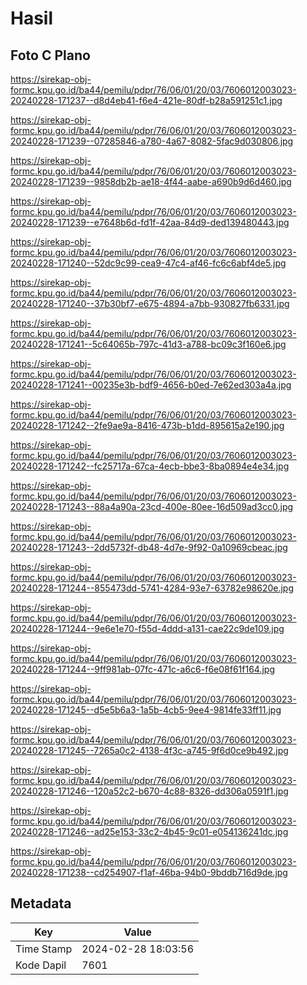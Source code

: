 # Hasil

## Foto C Plano

https://sirekap-obj-formc.kpu.go.id/ba44/pemilu/pdpr/76/06/01/20/03/7606012003023-20240228-171237--d8d4eb41-f6e4-421e-80df-b28a591251c1.jpg

https://sirekap-obj-formc.kpu.go.id/ba44/pemilu/pdpr/76/06/01/20/03/7606012003023-20240228-171239--07285846-a780-4a67-8082-5fac9d030806.jpg

https://sirekap-obj-formc.kpu.go.id/ba44/pemilu/pdpr/76/06/01/20/03/7606012003023-20240228-171239--9858db2b-ae18-4f44-aabe-a690b9d6d460.jpg

https://sirekap-obj-formc.kpu.go.id/ba44/pemilu/pdpr/76/06/01/20/03/7606012003023-20240228-171239--e7648b6d-fd1f-42aa-84d9-ded139480443.jpg

https://sirekap-obj-formc.kpu.go.id/ba44/pemilu/pdpr/76/06/01/20/03/7606012003023-20240228-171240--52dc9c99-cea9-47c4-af46-fc6c6abf4de5.jpg

https://sirekap-obj-formc.kpu.go.id/ba44/pemilu/pdpr/76/06/01/20/03/7606012003023-20240228-171240--37b30bf7-e675-4894-a7bb-930827fb6331.jpg

https://sirekap-obj-formc.kpu.go.id/ba44/pemilu/pdpr/76/06/01/20/03/7606012003023-20240228-171241--5c64065b-797c-41d3-a788-bc09c3f160e6.jpg

https://sirekap-obj-formc.kpu.go.id/ba44/pemilu/pdpr/76/06/01/20/03/7606012003023-20240228-171241--00235e3b-bdf9-4656-b0ed-7e62ed303a4a.jpg

https://sirekap-obj-formc.kpu.go.id/ba44/pemilu/pdpr/76/06/01/20/03/7606012003023-20240228-171242--2fe9ae9a-8416-473b-b1dd-895615a2e190.jpg

https://sirekap-obj-formc.kpu.go.id/ba44/pemilu/pdpr/76/06/01/20/03/7606012003023-20240228-171242--fc25717a-67ca-4ecb-bbe3-8ba0894e4e34.jpg

https://sirekap-obj-formc.kpu.go.id/ba44/pemilu/pdpr/76/06/01/20/03/7606012003023-20240228-171243--88a4a90a-23cd-400e-80ee-16d509ad3cc0.jpg

https://sirekap-obj-formc.kpu.go.id/ba44/pemilu/pdpr/76/06/01/20/03/7606012003023-20240228-171243--2dd5732f-db48-4d7e-9f92-0a10969cbeac.jpg

https://sirekap-obj-formc.kpu.go.id/ba44/pemilu/pdpr/76/06/01/20/03/7606012003023-20240228-171244--855473dd-5741-4284-93e7-63782e98620e.jpg

https://sirekap-obj-formc.kpu.go.id/ba44/pemilu/pdpr/76/06/01/20/03/7606012003023-20240228-171244--9e6e1e70-f55d-4ddd-a131-cae22c9de109.jpg

https://sirekap-obj-formc.kpu.go.id/ba44/pemilu/pdpr/76/06/01/20/03/7606012003023-20240228-171244--9ff981ab-07fc-471c-a6c6-f6e08f61f164.jpg

https://sirekap-obj-formc.kpu.go.id/ba44/pemilu/pdpr/76/06/01/20/03/7606012003023-20240228-171245--d5e5b6a3-1a5b-4cb5-9ee4-9814fe33ff11.jpg

https://sirekap-obj-formc.kpu.go.id/ba44/pemilu/pdpr/76/06/01/20/03/7606012003023-20240228-171245--7265a0c2-4138-4f3c-a745-9f6d0ce9b492.jpg

https://sirekap-obj-formc.kpu.go.id/ba44/pemilu/pdpr/76/06/01/20/03/7606012003023-20240228-171246--120a52c2-b670-4c88-8326-dd306a0591f1.jpg

https://sirekap-obj-formc.kpu.go.id/ba44/pemilu/pdpr/76/06/01/20/03/7606012003023-20240228-171246--ad25e153-33c2-4b45-9c01-e054136241dc.jpg

https://sirekap-obj-formc.kpu.go.id/ba44/pemilu/pdpr/76/06/01/20/03/7606012003023-20240228-171238--cd254907-f1af-46ba-94b0-9bddb716d9de.jpg


## Metadata

| Key        | Value               |
| ---------- | ------------------- |
| Time Stamp | 2024-02-28 18:03:56 |
| Kode Dapil | 7601                |



